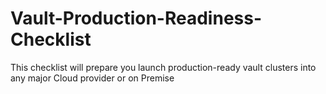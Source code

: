 # Vault-Production-Readiness-Checklist
This checklist will prepare you launch production-ready vault clusters into any major Cloud provider or on Premise

